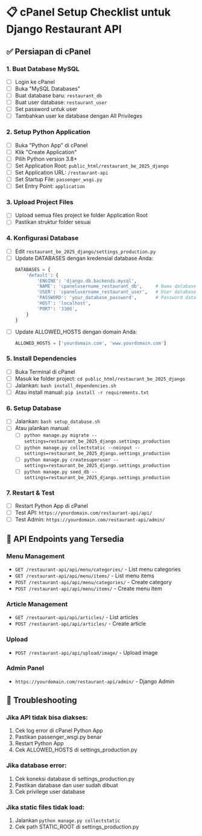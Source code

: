 # 📋 cPanel Setup Checklist untuk Django Restaurant API

## ✅ Persiapan di cPanel

### 1. Buat Database MySQL
- [ ] Login ke cPanel
- [ ] Buka "MySQL Databases"
- [ ] Buat database baru: `restaurant_db`
- [ ] Buat user database: `restaurant_user`
- [ ] Set password untuk user
- [ ] Tambahkan user ke database dengan All Privileges

### 2. Setup Python Application
- [ ] Buka "Python App" di cPanel
- [ ] Klik "Create Application"
- [ ] Pilih Python version 3.8+
- [ ] Set Application Root: `public_html/restaurant_be_2025_django`
- [ ] Set Application URL: `/restaurant-api`
- [ ] Set Startup File: `passenger_wsgi.py`
- [ ] Set Entry Point: `application`

### 3. Upload Project Files
- [ ] Upload semua files project ke folder Application Root
- [ ] Pastikan struktur folder sesuai

### 4. Konfigurasi Database
- [ ] Edit `restaurant_be_2025_django/settings_production.py`
- [ ] Update DATABASES dengan kredensial database Anda:
  ```python
  DATABASES = {
      'default': {
          'ENGINE': 'django.db.backends.mysql',
          'NAME': 'cpanelusername_restaurant_db',     # Nama database Anda
          'USER': 'cpanelusername_restaurant_user',   # User database Anda
          'PASSWORD': 'your_database_password',       # Password database Anda
          'HOST': 'localhost',
          'PORT': '3306',
      }
  }
  ```
- [ ] Update ALLOWED_HOSTS dengan domain Anda:
  ```python
  ALLOWED_HOSTS = ['yourdomain.com', 'www.yourdomain.com']
  ```

### 5. Install Dependencies
- [ ] Buka Terminal di cPanel
- [ ] Masuk ke folder project: `cd public_html/restaurant_be_2025_django`
- [ ] Jalankan: `bash install_dependencies.sh`
- [ ] Atau install manual: `pip install -r requirements.txt`

### 6. Setup Database
- [ ] Jalankan: `bash setup_database.sh`
- [ ] Atau jalankan manual:
  - [ ] `python manage.py migrate --settings=restaurant_be_2025_django.settings_production`
  - [ ] `python manage.py collectstatic --noinput --settings=restaurant_be_2025_django.settings_production`
  - [ ] `python manage.py createsuperuser --settings=restaurant_be_2025_django.settings_production`
  - [ ] `python manage.py seed_db --settings=restaurant_be_2025_django.settings_production`

### 7. Restart & Test
- [ ] Restart Python App di cPanel
- [ ] Test API: `https://yourdomain.com/restaurant-api/api/`
- [ ] Test Admin: `https://yourdomain.com/restaurant-api/admin/`

## 🚀 API Endpoints yang Tersedia

### Menu Management
- `GET /restaurant-api/api/menu/categories/` - List menu categories
- `GET /restaurant-api/api/menu/items/` - List menu items
- `POST /restaurant-api/api/menu/categories/` - Create category
- `POST /restaurant-api/api/menu/items/` - Create menu item

### Article Management
- `GET /restaurant-api/api/articles/` - List articles
- `POST /restaurant-api/api/articles/` - Create article

### Upload
- `POST /restaurant-api/api/upload/image/` - Upload image

### Admin Panel
- `https://yourdomain.com/restaurant-api/admin/` - Django Admin

## 🔧 Troubleshooting

### Jika API tidak bisa diakses:
1. Cek log error di cPanel Python App
2. Pastikan passenger_wsgi.py benar
3. Restart Python App
4. Cek ALLOWED_HOSTS di settings_production.py

### Jika database error:
1. Cek koneksi database di settings_production.py
2. Pastikan database dan user sudah dibuat
3. Cek privilege user database

### Jika static files tidak load:
1. Jalankan `python manage.py collectstatic`
2. Cek path STATIC_ROOT di settings_production.py
